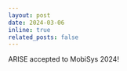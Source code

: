 ```yaml
---
layout: post
date: 2024-03-06
inline: true
related_posts: false
---
```


ARISE accepted to MobiSys 2024!
